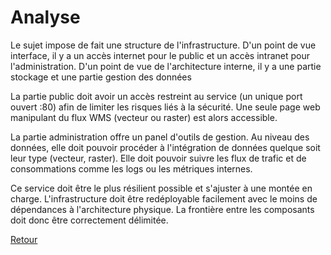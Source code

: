 # Analyse #

Le sujet impose de fait une structure de l'infrastructure. D'un point de vue interface, il y a un accès internet pour le public et un accès intranet pour l'administration. D'un point de vue de l'architecture interne, il y a une partie stockage et une partie gestion des données

La partie public doit avoir un accès restreint au service (un unique port ouvert :80) afin de limiter les risques liés à la sécurité. Une seule page web manipulant du flux WMS (vecteur ou raster) est alors accessible.

La partie administration offre un panel d'outils de gestion. Au niveau des données, elle doit pouvoir procéder à l'intégration de données quelque soit leur type (vecteur, raster). Elle doit pouvoir suivre les flux de trafic et de consommations comme les logs ou les métriques internes.

Ce service doit être le plus résilient possible et s'ajuster à une montée en charge. L'infrastructure doit être redéployable facilement avec le moins de dépendances à l'architecture physique.
La frontière entre les composants doit donc être correctement délimitée.

[Retour](https://github.com/hbaltz/Projet-Raspberry-Docker/)
